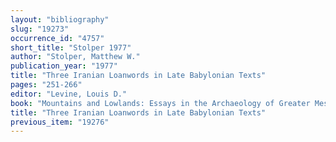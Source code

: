 ```yaml
---
layout: "bibliography"
slug: "19273"
occurrence_id: "4757"
short_title: "Stolper 1977"
author: "Stolper, Matthew W."
publication_year: "1977"
title: "Three Iranian Loanwords in Late Babylonian Texts"
pages: "251-266"
editor: "Levine, Louis D."
book: "Mountains and Lowlands: Essays in the Archaeology of Greater Mesopotamia, BibMes 7 (Malibu, CA)"
title: "Three Iranian Loanwords in Late Babylonian Texts"
previous_item: "19276"
---
```

